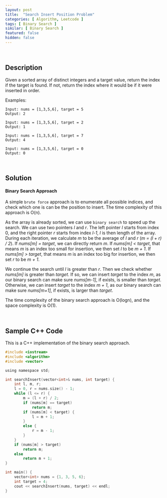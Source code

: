 ```yaml
---
layout: post
title:  "Search Insert Position Problem"
categories: [ Algorithm, Leetcode ]
tags: [ Binary Search ]
similar: [ Binary Search ]
featured: false
hidden: false
---
```


<br />

## Description

Given a sorted array of distinct integers and a target value, return the index if the target is found. If not, return the index where it would be if it were inserted in order.



Examples: 
```
Input: nums = [1,3,5,6], target = 5
Output: 2

Input: nums = [1,3,5,6], target = 2
Output: 1

Input: nums = [1,3,5,6], target = 7
Output: 4

Input: nums = [1,3,5,6], target = 0
Output: 0
```

<br />

## Solution

#### Binary Search Approach

A simple `brute force` approach is to enumerate all possible indices, and check which one is can be the position to insert. The time complexity of this approach is O(n).

As the array is already sorted, we can use `binary search` to speed up the search. We can use two pointers *l* and *r*. The left pointer *l* starts from index 0, and the right pointer *r* starts from index *l-1*, *l* is then length of the array. During each iteration, we calculate *m* to be the average of *l* and *r* (*m = (l + r) / 2*). If *nums[m] = target*, we can directly return *m*. If *nums[m] < target*, that means *m* is an index too small for insertion, we then set *l* to be *m + 1*. If *nums[m] > target*, that means *m* is an index too big for insertion, we then set *r* to be *m + 1*.

We continue the search until *l* is greater than *r*. Then we check whether *nums[m]* is greater than *target*. If so, we can insert *target* to the index *m*, as our binary search can make sure *nums[m-1]*, if exists, is smaller than *target*. Otherwise, we can insert *target* to the index *m + 1*, as our binary search can make sure *nums[m+1]*, if exists, is larger than *target*.

The time complexity of the binary search approach is O(logn), and the space complexity is O(1).

<br />

## Sample C++ Code

This is a C++ implementation of the binary search approach.

```c
#include <iostream>
#include <algorithm>
#include <vector>

using namespace std;

int searchInsert(vector<int>& nums, int target) {
    int l, m, r;
    l = 0, r = nums.size() - 1;
    while (l <= r) {
        m = (l + r) / 2;
        if (nums[m] == target)
            return m;
        if (nums[m] < target) {
            l = m + 1;
        }
        else {
            r = m - 1;
        }
    }
    if (nums[m] > target)
        return m;
    else
        return m + 1;
}

int main() {
    vector<int> nums = {1, 3, 5, 6};
    int target = 4;
    cout << searchInsert(nums, target) << endl;
}
```
